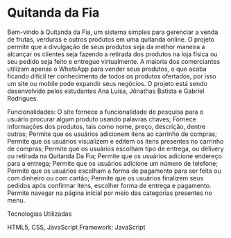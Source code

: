 # Quitanda da Fia

Bem-vindo à Quitanda da Fia, um sistema simples para gerenciar a venda de frutas, verduras e outros produtos em uma quitanda online. O projeto permite que a divulgação de seus produtos seja da melhor maneira a alcançar os clientes seja fazendo a retirada dos produtos na loja física ou seu pedido seja feito e entregue virtualmente. A maioria dos comerciantes utilizam apenas o WhatsApp para vender seus produtos, o que acaba ficando difícil ter conhecimento de todos os produtos ofertados, por isso um site ou mobile pode expandir seus negócios. O projeto está sendo desenvolvido pelos estudantes Ana Luísa, Jônathas Batista e Gabriel Rodrigues. 

Funcionalidades:
O site fornece a funcionalidade de pesquisa para o usuário procurar algum produto usando palavras chaves;
Fornece informações dos produtos, tais como nome, preço, descrição, dentre outras;
Permite que os usuários adicionem itens ao carrinho de compras;
Permite que os usuários visualizem e editem os itens presentes no carrinho de compras;
Permite que os usuários escolham tipo de entrega, ou delivery ou retirada na Quitanda Da Fia;
Permite que os usuários adicione endereço para a entrega;
Permite que os usuários adicione um número de telefone;
Permite que os usuários escolham a forma de pagamento para ser feita ou com dinheiro ou com cartão;
Permite que os usuários finalizem seus pedidos após confirmar itens, escolher forma de entrega e pagamento.
Permite navegar na página inicial por meio das categorias presentes no menu.

Tecnologias Utilizadas

HTML5, CSS, JavaScript
Framework: JavaScript
